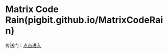 # Matrix Code Rain(pigbit.github.io/MatrixCodeRain)
传送门：<a href="https://pigbit.github.io/MatrixCodeRain" target="_blank">点击进入</a>

